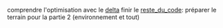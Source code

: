 comprendre l'optimisation avec le [delta](delta)
finir le [reste_du_code](reste_du_code):
préparer le terrain pour la partie 2 (environnement et tout)
